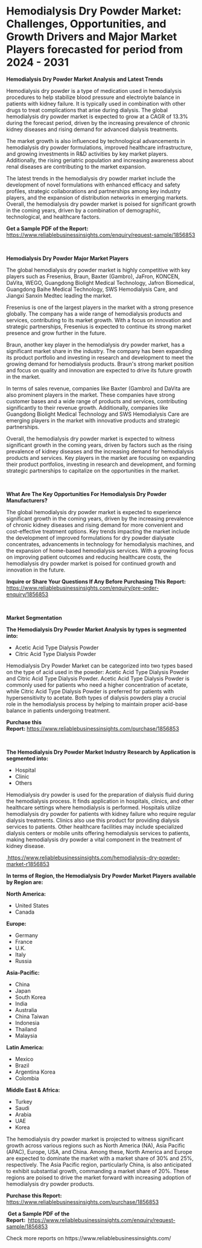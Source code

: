 <p><h1>Hemodialysis Dry Powder Market: Challenges, Opportunities, and Growth Drivers and Major Market Players forecasted for period from 2024 - 2031</h1></p><p><strong>Hemodialysis Dry Powder Market Analysis and Latest Trends</strong></p>
<p><p>Hemodialysis dry powder is a type of medication used in hemodialysis procedures to help stabilize blood pressure and electrolyte balance in patients with kidney failure. It is typically used in combination with other drugs to treat complications that arise during dialysis. The global hemodialysis dry powder market is expected to grow at a CAGR of 13.3% during the forecast period, driven by the increasing prevalence of chronic kidney diseases and rising demand for advanced dialysis treatments.</p><p>The market growth is also influenced by technological advancements in hemodialysis dry powder formulations, improved healthcare infrastructure, and growing investments in R&D activities by key market players. Additionally, the rising geriatric population and increasing awareness about renal diseases are contributing to the market expansion.</p><p>The latest trends in the hemodialysis dry powder market include the development of novel formulations with enhanced efficacy and safety profiles, strategic collaborations and partnerships among key industry players, and the expansion of distribution networks in emerging markets. Overall, the hemodialysis dry powder market is poised for significant growth in the coming years, driven by a combination of demographic, technological, and healthcare factors.</p></p>
<p><strong>Get a Sample PDF of the Report:&nbsp;</strong> <a href="https://www.reliablebusinessinsights.com/enquiry/request-sample/1856853">https://www.reliablebusinessinsights.com/enquiry/request-sample/1856853</a></p>
<p>&nbsp;</p>
<p><strong>Hemodialysis Dry Powder Major Market Players</strong></p>
<p><p>The global hemodialysis dry powder market is highly competitive with key players such as Fresenius, Braun, Baxter (Gambro), JaFron, KONCEN, DaVita, WEGO, Guangdong Biolight Medical Technology, Jafron Biomedical, Guangdong Baihe Medical Technology, SWS Hemodialysis Care, and Jiangxi Sanxin Medtec leading the market.</p><p>Fresenius is one of the largest players in the market with a strong presence globally. The company has a wide range of hemodialysis products and services, contributing to its market growth. With a focus on innovation and strategic partnerships, Fresenius is expected to continue its strong market presence and grow further in the future.</p><p>Braun, another key player in the hemodialysis dry powder market, has a significant market share in the industry. The company has been expanding its product portfolio and investing in research and development to meet the growing demand for hemodialysis products. Braun's strong market position and focus on quality and innovation are expected to drive its future growth in the market.</p><p>In terms of sales revenue, companies like Baxter (Gambro) and DaVita are also prominent players in the market. These companies have strong customer bases and a wide range of products and services, contributing significantly to their revenue growth. Additionally, companies like Guangdong Biolight Medical Technology and SWS Hemodialysis Care are emerging players in the market with innovative products and strategic partnerships.</p><p>Overall, the hemodialysis dry powder market is expected to witness significant growth in the coming years, driven by factors such as the rising prevalence of kidney diseases and the increasing demand for hemodialysis products and services. Key players in the market are focusing on expanding their product portfolios, investing in research and development, and forming strategic partnerships to capitalize on the opportunities in the market.</p></p>
<p>&nbsp;</p>
<p><strong>What Are The Key Opportunities For Hemodialysis Dry Powder Manufacturers?</strong></p>
<p><p>The global hemodialysis dry powder market is expected to experience significant growth in the coming years, driven by the increasing prevalence of chronic kidney diseases and rising demand for more convenient and cost-effective treatment options. Key trends impacting the market include the development of improved formulations for dry powder dialysate concentrates, advancements in technology for hemodialysis machines, and the expansion of home-based hemodialysis services. With a growing focus on improving patient outcomes and reducing healthcare costs, the hemodialysis dry powder market is poised for continued growth and innovation in the future.</p></p>
<p><strong>Inquire or Share Your Questions If Any Before Purchasing This Report:</strong> <a href="https://www.reliablebusinessinsights.com/enquiry/pre-order-enquiry/1856853">https://www.reliablebusinessinsights.com/enquiry/pre-order-enquiry/1856853</a></p>
<p>&nbsp;</p>
<p><strong>Market Segmentation</strong></p>
<p><strong>The Hemodialysis Dry Powder Market Analysis by types is segmented into:</strong></p>
<p><ul><li>Acetic Acid Type Dialysis Powder</li><li>Citric Acid Type Dialysis Powder</li></ul></p>
<p><p>Hemodialysis Dry Powder Market can be categorized into two types based on the type of acid used in the powder: Acetic Acid Type Dialysis Powder and Citric Acid Type Dialysis Powder. Acetic Acid Type Dialysis Powder is commonly used for patients who need a higher concentration of acetate, while Citric Acid Type Dialysis Powder is preferred for patients with hypersensitivity to acetate. Both types of dialysis powders play a crucial role in the hemodialysis process by helping to maintain proper acid-base balance in patients undergoing treatment.</p></p>
<p><strong>Purchase this Report:&nbsp;</strong><a href="https://www.reliablebusinessinsights.com/purchase/1856853">https://www.reliablebusinessinsights.com/purchase/1856853</a></p>
<p>&nbsp;</p>
<p><strong>The Hemodialysis Dry Powder Market Industry Research by Application is segmented into:</strong></p>
<p><ul><li>Hospital</li><li>Clinic</li><li>Others</li></ul></p>
<p><p>Hemodialysis dry powder is used for the preparation of dialysis fluid during the hemodialysis process. It finds application in hospitals, clinics, and other healthcare settings where hemodialysis is performed. Hospitals utilize hemodialysis dry powder for patients with kidney failure who require regular dialysis treatments. Clinics also use this product for providing dialysis services to patients. Other healthcare facilities may include specialized dialysis centers or mobile units offering hemodialysis services to patients, making hemodialysis dry powder a vital component in the treatment of kidney disease.</p></p>
<p><a href="https://www.reliablebusinessinsights.com/hemodialysis-dry-powder-market-r1856853">&nbsp;https://www.reliablebusinessinsights.com/hemodialysis-dry-powder-market-r1856853</a></p>
<p><strong>In terms of Region, the Hemodialysis Dry Powder Market Players available by Region are:</strong></p>
<p>
    <p> <strong> North America: </strong>
        <ul>
            <li>United States</li>
            <li>Canada</li>
        </ul>
        </p> 
    <p> <strong> Europe: </strong>
        <ul>
            <li>Germany</li>
            <li>France</li>
            <li>U.K.</li>
            <li>Italy</li>
            <li>Russia</li>
        </ul>
        </p> 
    <p> <strong> Asia-Pacific: </strong>
        <ul>
            <li>China</li>
            <li>Japan</li>
            <li>South Korea</li>
            <li>India</li>
            <li>Australia</li>
            <li>China Taiwan</li>
            <li>Indonesia</li>
            <li>Thailand</li>
            <li>Malaysia</li>
        </ul>
        </p> 
    <p> <strong> Latin America: </strong>
        <ul>
            <li>Mexico</li>
            <li>Brazil</li>
            <li>Argentina Korea</li>
            <li>Colombia</li>
        </ul>
        </p> 
    <p> <strong> Middle East & Africa: </strong>
        <ul>
            <li>Turkey</li>
            <li>Saudi</li>
            <li>Arabia</li>
            <li>UAE</li>
            <li>Korea</li>
        </ul>
    </p>
    </p>
<p><p>The hemodialysis dry powder market is projected to witness significant growth across various regions such as North America (NA), Asia Pacific (APAC), Europe, USA, and China. Among these, North America and Europe are expected to dominate the market with a market share of 30% and 25%, respectively. The Asia Pacific region, particularly China, is also anticipated to exhibit substantial growth, commanding a market share of 20%. These regions are poised to drive the market forward with increasing adoption of hemodialysis dry powder products.</p></p>
<p><strong>Purchase this Report: </strong><a href="https://www.reliablebusinessinsights.com/purchase/1856853">https://www.reliablebusinessinsights.com/purchase/1856853</a></p>
<p>&nbsp;<strong>Get a Sample PDF of the Report:&nbsp;&nbsp;</strong><a href="https://www.reliablebusinessinsights.com/enquiry/request-sample/1856853">https://www.reliablebusinessinsights.com/enquiry/request-sample/1856853</a></p>
<p><strong></strong></p>
<p>Check more reports on https://www.reliablebusinessinsights.com/</p>